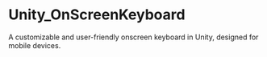 # Unity_OnScreenKeyboard
A  customizable and user-friendly onscreen keyboard in Unity, designed for mobile devices. 

